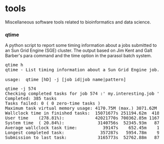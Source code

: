 # tools
Miscellaneous software tools related to bioinformatics and data science.

<H3>qtime</H3>

A python script to report some timing information about a jobs submitted to an Sun Grid Engine (SGE) cluster. The output based on Jim Kent and Galt Barber's para command and the time option in the parasol batch system.

<pre>
qtime h
qtime - List timing information about a Sun Grid Engine job.

usage:  qtime [hD] -j [job_id|job_name|pattern]
</pre>

<pre>
qtime -j 574
Checking completed tasks for job 574 :' my.interesting.job '
Completed: 385 tasks 
Tasks failed: 0 ( 0 zero-time tasks )
Maximum task virtual memory usage: 4170.75M (max.) 3071.62M (avg.)
Wallclock time in finished tasks:  15071677s 251194.62m  4186.58h 174.44d  0.48y
User time    (278.81%):            42021770s 700362.85m 11672.71h 486.36d  1.33y
System time  ( 20.84%):             3140756s  52345.93m   872.43h  36.35d  0.10y
Average wallclock task time:          39147s    652.45m    10.87h   0.45d  0.00y
Longest completed task:              357287s   5954.78m    99.25h   4.14d  0.01y
Submission to last task:            3165773s  52762.88m   879.38h  36.64d  0.10y
</pre>
